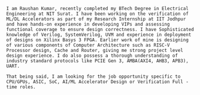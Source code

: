 
    I am Raushan Kumar, recently completed my BTech Degree in Electrical Engineering at NIT Surat. I have been working on the verification of ML/DL Accelerators as part of my Research Internship at IIT Jodhpur and have hands-on experience in developing VIPs and assessing functional coverage to ensure design correctness. I have Sophisticated knowledge of Verilog, SystemVerilog, UVM and experience in deployment of designs on Xilinx Basys 3 FPGA. Earlier work of mine is designing of various components of Computer Architecture such as RISC-V Processor design, Cache and Router, giving me strong project level design experience. I do also possess a thorough understanding of industry standard protocols like PCIE Gen 3, AMBA(AXI4, AHB3, APB3), UART.

    That being said, I am looking for the job opportunity specific to CPU/GPUs, ASIC, SoC, AI/ML Accelerator Design or Verification Full - time roles.
